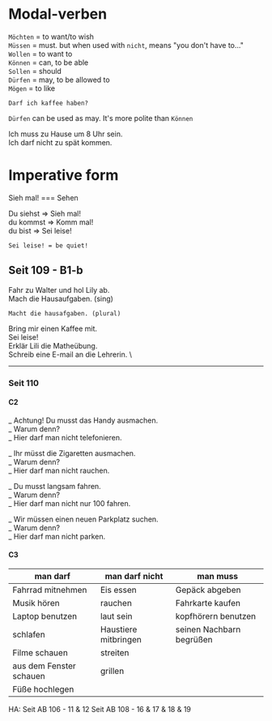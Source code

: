# Modal-verben

`Möchten` = to want/to wish \
`Müssen` = must. but when used with `nicht`, means "you don't have to..." \
`Wollen` = to want to \
`Können`  = can, to be able \
`Sollen` = should \
`Dürfen` = may, to be allowed to \
`Mögen` = to like

`Darf ich kaffee haben?`

`Dürfen` can be used as may. It's more polite than `Können`

Ich muss zu Hause um 8 Uhr sein. \
Ich darf nicht zu spät kommen.

# Imperative form

Sieh mal! === Sehen

Du siehst => Sieh mal! \
du kommst => Komm mal! \
du bist => Sei leise!

    Sei leise! = be quiet!

## Seit 109 - B1-b

Fahr zu Walter und hol Lily ab. \
Mach die Hausaufgaben. (sing)

    Macht die hausafgaben. (plural)

Bring mir einen Kaffee mit. \
Sei leise! \
Erklär Lili die Matheübung. \
Schreib eine E-mail an die Lehrerin. \

---

### Seit 110
#### C2

_ Achtung! Du musst das Handy ausmachen. \
_ Warum denn? \
_ Hier darf man nicht telefonieren.


_ Ihr müsst die Zigaretten ausmachen. \
_ Warum denn? \
_ Hier darf man nicht rauchen.


_ Du musst langsam fahren. \
_ Warum denn? \
_ Hier darf man nicht nur 100 fahren.


_ Wir müssen einen neuen Parkplatz suchen. \
_ Warum denn? \
_ Hier darf man nicht parken.

#### C3

| man darf                | man darf nicht       | man muss                 |
| ----------------------- | -------------------- | ------------------------ |
| Fahrrad mitnehmen       | Eis essen            | Gepäck abgeben           |
| Musik hören             | rauchen              | Fahrkarte kaufen         |
| Laptop benutzen         | laut sein            | kopfhörern benutzen      |
| schlafen                | Haustiere mitbringen | seinen Nachbarn begrüßen |
| Filme schauen           | streiten             |                          |
| aus dem Fenster schauen | grillen              |                          |
| Füße hochlegen          |                      |                          |


HA:
Seit AB 106 - 11 & 12
Seit AB 108 - 16 & 17 & 18 & 19